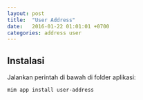 ```yaml
---
layout: post
title:  "User Address"
date:   2016-01-22 01:01:01 +0700
categories: address user
---
```


## Instalasi

Jalankan perintah di bawah di folder aplikasi:

```
mim app install user-address
```
